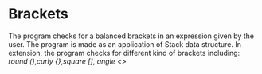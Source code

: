 # Brackets

The program checks for a balanced brackets in an expression given by the user. The program is made as an application of Stack data structure.
In extension, the program checks for different kind of brackets including: *round ()*,*curly {}*,*square []*, *angle <>*
